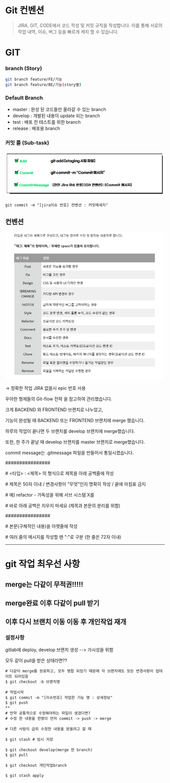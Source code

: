 # Git 컨벤션

> JIRA, GIT, CODE에서 코드 작성 및 커밋 규칙을 작성합니다.
이를 통해 서로의 작업 내역, 이슈, 버그 등을 빠르게 캐치 할 수 있습니다.
> 

# GIT

### branch (Story)

```bash
git branch feature/FE/기능
git branch feature/BE/기능(story별)
```

### Default Branch

- master : 완성 된 코드들만 올라갈 수 있는 branch
- develop : 개발된 내용이 update 되는 branch
- test : 배포 전 테스트를 위한 branch
- release : 배포용 branch

### 커밋 룰 (Sub-task)

![Untitled](https://github.com/Lotte-BIT-BOX/.github/blob/main/profile/images/Untitled.png)

```tsx
git commit -m "[jira이슈 번호] 컨벤션 : 커밋메세지"
```

## 컨벤션

![Untitled](https://github.com/Lotte-BIT-BOX/.github/blob/main/profile/images/Untitled%201.png)

→ 정확한 작업 JIRA 없을시 epic 번호 사용


우아한 형제들의 Git-flow 전략 을 참고하여 관리했습니다.

 크게 BACKEND 와 FRONTEND 브랜치로 나누었고, 
 
기능이 완성될 때 BACKEND 또는 FRONTEND 브랜치에 merge 했습니다.

 하루의 작업이 끝나면 두 브랜치를 develop 브랜치에 merge했습니다.
 
 또한, 한 주가 끝날 때 develop 브랜치를 master 브랜치로 merge했습니다.
 
commit message는 .gitmessage 파일을 만들어서 통일시켰습니다.

################

\# <타입> : <제목> 의 형식으로 제목을 아래 공백줄에 작성

\# 제목은 50자 이내 / 변경사항이 "무엇"인지 명확히 작성 / 끝에 마침표 금지

\# 예) refactor - 가독성을 위해 서브 시스템 X를

\# 바로 아래 공백은 지우지 마세요 (제목과 본문의 분리를 위함)

################

\# 본문(구체적인 내용)을 아랫줄에 작성

\# 여러 줄의 메시지를 작성할 땐 ":"로 구분 (한 줄은 72자 이내)

---

# git 작업 최우선 사항

## merge는 다같이 무적권!!!!!

## merge완료 이후 다같이 pull 받기

## 이후 다시 브랜치 이동 이동 후 개인작업 재개

### 설정사항

gitlab에 deploy, develop 브랜치 생성  --> 가시성을 위함

모두 같이 pull을 받은 상태라면??

```
# 다같이 merge를 완료하고, 모두 병합 되었기 때문에 각 브랜치에도 모든 변경사항이 업데이트 되어있음
$ git checkout -b 브랜치명

# 작업시작
$ git commit -m "[이슈번호] 작업한 기능 명 : 상세정보"
$ git push
**
# 만약 공통적으로 수정해야하는 파일이 생겼다면?
# 수정 한 내용을 한명이 먼저 commit -> push -> merge

# 다른 사람이 급히 수정한 내용을 받을려고 할 때

$ git stash # 임시 저장

$ git checkout develop(merge 한 branch)
$ git pull

$ git checkout 개인작업branch

$ git stash apply
```
